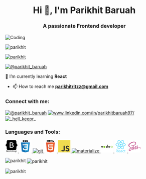 
<h1 align="center">Hi 👋, I'm Parikhit Baruah</h1>
<h3 align="center">A passionate Frontend developer</h3>
<img align="center" alt="Coding" width="400" src="https://cdn.dribbble.com/users/1162077/screenshots/3848914/media/7ed7d5ca074b48b328150e5a231e8d1f.gif">

<p align="left"> <img src="https://komarev.com/ghpvc/?username=parikhit&label=Profile%20views&color=0e75b6&style=flat" alt="parikhit" /> </p>

<p align="left"> <a href="https://github.com/ryo-ma/github-profile-trophy"><img src="https://github-profile-trophy.vercel.app/?username=parikhit" alt="parikhit" /></a> </p>

<p align="left"> <a href="https://twitter.com/@parikhit_baruah" target="blank"><img src="https://img.shields.io/twitter/follow/@parikhit_baruah?logo=twitter&style=for-the-badge" alt="@parikhit_baruah" /></a> </p>

 🌱 I’m currently learning **React**

- 📫 How to reach me **parikhitritzz@gmail.com**

<h3 align="left">Connect with me:</h3>
<p align="left">
<a href="https://twitter.com/@parikhit_baruah" target="blank"><img align="center" src="https://raw.githubusercontent.com/rahuldkjain/github-profile-readme-generator/master/src/images/icons/Social/twitter.svg" alt="@parikhit_baruah" height="30" width="40" /></a>
<a href="https://linkedin.com/in/www.linkedin.com/in/parikhitbaruah97/" target="blank"><img align="center" src="https://raw.githubusercontent.com/rahuldkjain/github-profile-readme-generator/master/src/images/icons/Social/linked-in-alt.svg" alt="www.linkedin.com/in/parikhitbaruah97/" height="30" width="40" /></a>
<a href="https://instagram.com/_hell_keepr_" target="blank"><img align="center" src="https://raw.githubusercontent.com/rahuldkjain/github-profile-readme-generator/master/src/images/icons/Social/instagram.svg" alt="_hell_keepr_" height="30" width="40" /></a>
</p>

<h3 align="left">Languages and Tools:</h3>
<p align="left"> <a href="https://getbootstrap.com" target="_blank" rel="noreferrer"> <img src="https://raw.githubusercontent.com/devicons/devicon/master/icons/bootstrap/bootstrap-plain-wordmark.svg" alt="bootstrap" width="40" height="40"/> </a> <a href="https://www.w3schools.com/css/" target="_blank" rel="noreferrer"> <img src="https://raw.githubusercontent.com/devicons/devicon/master/icons/css3/css3-original-wordmark.svg" alt="css3" width="40" height="40"/> </a> <a href="https://git-scm.com/" target="_blank" rel="noreferrer"> <img src="https://www.vectorlogo.zone/logos/git-scm/git-scm-icon.svg" alt="git" width="40" height="40"/> </a> <a href="https://www.w3.org/html/" target="_blank" rel="noreferrer"> <img src="https://raw.githubusercontent.com/devicons/devicon/master/icons/html5/html5-original-wordmark.svg" alt="html5" width="40" height="40"/> </a> <a href="https://developer.mozilla.org/en-US/docs/Web/JavaScript" target="_blank" rel="noreferrer"> <img src="https://raw.githubusercontent.com/devicons/devicon/master/icons/javascript/javascript-original.svg" alt="javascript" width="40" height="40"/> </a> <a href="https://materializecss.com/" target="_blank" rel="noreferrer"> <img src="https://raw.githubusercontent.com/prplx/svg-logos/5585531d45d294869c4eaab4d7cf2e9c167710a9/svg/materialize.svg" alt="materialize" width="40" height="40"/> </a> <a href="https://nodejs.org" target="_blank" rel="noreferrer"> <img src="https://raw.githubusercontent.com/devicons/devicon/master/icons/nodejs/nodejs-original-wordmark.svg" alt="nodejs" width="40" height="40"/> </a> <a href="https://reactjs.org/" target="_blank" rel="noreferrer"> <img src="https://raw.githubusercontent.com/devicons/devicon/master/icons/react/react-original-wordmark.svg" alt="react" width="40" height="40"/> </a> <a href="https://sass-lang.com" target="_blank" rel="noreferrer"> <img src="https://raw.githubusercontent.com/devicons/devicon/master/icons/sass/sass-original.svg" alt="sass" width="40" height="40"/> </a> </p>

<p><img align="left" src="https://github-readme-stats.vercel.app/api/top-langs?username=parikhit&show_icons=true&locale=en&layout=compact" alt="parikhit" /></p>

<p>&nbsp;<img align="center" src="https://github-readme-stats.vercel.app/api?username=parikhit&show_icons=true&locale=en" alt="parikhit" /></p>

<p><img align="center" src="https://github-readme-streak-stats.herokuapp.com/?user=parikhit&" alt="parikhit" /></p>
